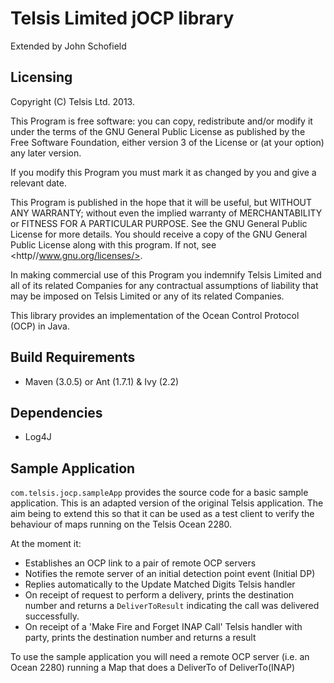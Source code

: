# Telsis Limited jOCP library
Extended by John Schofield
## Licensing
Copyright (C) Telsis Ltd. 2013.

This Program is free software: you can copy, redistribute and/or modify it under
the terms of the GNU General Public License as published by the Free Software
Foundation, either version 3 of the License or (at your option) any later version.

If you modify this Program you must mark it as changed by you and give a relevant date.

This Program is published in the hope that it will be useful, but WITHOUT ANY
WARRANTY; without even the implied warranty of MERCHANTABILITY or FITNESS FOR A
PARTICULAR PURPOSE. See the GNU General Public License for more details. You should
receive a copy of the GNU General Public License along with this program. If not,
see <http//www.gnu.org/licenses/>.
 
In making commercial use of this Program you indemnify Telsis Limited and all of its related
Companies for any contractual assumptions of liability that may be imposed on Telsis Limited
or any of its related Companies.

This library provides an implementation of the Ocean Control Protocol (OCP) in Java.

## Build Requirements
* Maven (3.0.5) or Ant (1.7.1) & Ivy (2.2)

## Dependencies
* Log4J

## Sample Application
`com.telsis.jocp.sampleApp` provides the source code for a basic sample application.
This is an adapted version of the original Telsis application.  The aim being to extend this so that it can 
be used as a  test client to verify the behaviour of maps running on the Telsis Ocean 2280.

At the moment it:

* Establishes an OCP link to a pair of remote OCP servers
* Notifies the remote server of an initial detection point event (Initial DP)
* Replies automatically to the Update Matched Digits Telsis handler
* On receipt of request to perform a delivery, prints the destination number and returns a `DeliverToResult` indicating the call was delivered successfully.
* On receipt of a 'Make Fire and Forget INAP Call' Telsis handler with party, prints the destination number and returns a result

To use the sample application you will need a remote OCP server (i.e. an Ocean 2280) running a Map that does a DeliverTo of DeliverTo(INAP)
